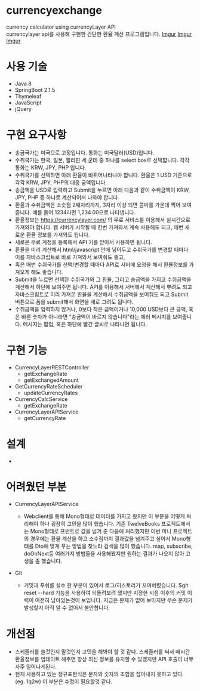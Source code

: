 # currencyexchange
currency calculator using currencyLayer API  
currencylayer api를 사용해 구현한 간단한 환율 계산 프로그램입니다.
[Imgur](https://imgur.com/FpbRQGw)
[Imgur](https://imgur.com/ags9igM)
[Imgur](https://imgur.com/77lno5l)


# 사용 기술
* Java 8
* SpringBoot 2.1.5
* Thymeleaf
* JavaScript
* jQuery

# 구현 요구사항
* 송금국가는 미국으로 고정입니다. 통화는 미국달러(USD)입니다.
* 수취국가는 한국, 일본, 필리핀 세 군데 중 하나를 select box로 선택합니다. 각각 통화는 KRW, JPY, PHP 입니다.
* 수취국가를 선택하면 아래 환율이 바뀌어나타나야 합니다. 환율은 1 USD 기준으로 각각 KRW, JPY, PHP의 대응 금액입니다.
* 송금액을 USD로 입력하고 Submit을 누르면 아래 다음과 같이 수취금액이 KRW, JPY, PHP 중 하나로 계산되어서 나와야 합니다.
* 환율과 수취금액은 소숫점 2째자리까지, 3자리 이상 되면 콤마를 가운데 찍어 보여줍니다. 예를 들어 1234라면 1,234.00으로 나타냅니다.
* 환율정보는 https://currencylayer.com/ 의 무료 서비스를 이용해서 실시간으로 가져와야 합니다. 웹 서버가 시작될 때 한번 가져와서 계속 사용해도 되고, 매번 새로운 환율 정보를 가져와도 됩니다.
* 새로운 무료 계정을 등록해서 API 키를 받아서 사용하면 됩니다.
* 환율을 미리 계산해서 html/javascript 안에 넣어두고 수취국가를 변경할 때마다 이를 자바스크립트로 바로 가져와서 보여줘도 좋고,
* 혹은 매번 수취국가를 선택/변경할 때마다 API로 서버에 요청을 해서 환율정보를 가져오게 해도 좋습니다.
* Submit을 누르면 선택된 수취국가와 그 환율, 그리고 송금액을 가지고 수취금액을 계산해서 하단에 보여주면 됩니다. API를 이용해서 서버에서 계산해서 뿌려도 되고 자바스크립트로 미리 가져온 환율을 계산해서 수취금액을 보여줘도 되고 Submit 버튼으로 폼을 submit해서 화면을 새로 그려도 됩니다.
* 수취금액을 입력하지 않거나, 0보다 작은 금액이거나 10,000 USD보다 큰 금액, 혹은 바른 숫자가 아니라면 “송금액이 바르지 않습니다"라는 에러 메시지를 보여줍니다. 메시지는 팝업, 혹은 하단에 빨간 글씨로 나타나면 됩니다.

# 구현 기능
* CurrencyLayerRESTController
  * getExchangeRate
  * getExchangedAmount
* GetCurrencyRateScheduler
  * updateCurrencyRates
* CurrencyCalcService
  *  getExchangeRate
* CurrencyLayerAPIService
  *  getCurrencyRate

# 설계
* 

# 어려웠던 부분
* CurrencyLayerAPIService  
  * Webclient를 통해 Mono형태로 데이터를 가지고 왔지만 이 부분을 어떻게 처리해야 하나 굉장히 고민을 많이 했습니다.
기존 TwelveBooks 프로젝트에서는 Mono형태로 프런트로 값을 넘겨 준 다음에 처리했지만 
이번 미니 프로젝트의 경우에는 환율 계산을 하고 소수점까지  결과값을 넘겨주고 싶어서 Mono형태를 Dto에 맞게 푸는 방법을 찾느라 검색을 많이 했습니다.
map, subscribe, doOnNext등 여러가지 방법들을 사용해봤지만 원하는 결과가 나오지 않아 고생을 좀 했습니다.

* Git
  * 커밋과 푸쉬를 실수 한 부분이 있어서 로그/히스토리가 꼬여버렸습니다. $git reset --hard 기능을 사용하여 되돌려보려 했지만 지정한 시점 이후의 커밋 이력이 여전히 남아있는것이 보입니다. 지금은 문제가 없어 보이지만 무슨 문제가 발생할지 아직 알 수 없어서 불안합니다. 



# 개선점
* 스케줄러를 쓸것인지 말것인지 고민을 해봐야 할 것 같다. 스케줄러를 써서 매시간 환율정보를 업데이트 해주면 항상 최신 정보를 유지할 수 있겠지만 API 호출이 너무 자주 일어나게된다.
* 현재 사용하고 있는 정규표현식은 문자와 숫자의 조합을 잡아내지 못하고 있다. (eg. 1q2w) 이 부분은 수정이 필요할것 같다.

